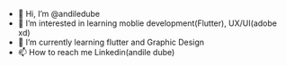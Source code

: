- 👋 Hi, I’m @andiledube
- 👀 I’m interested in learning moblie development(Flutter), UX/UI(adobe xd)
- 🌱 I’m currently learning flutter and Graphic Design 
- 📫 How to reach me Linkedin(andile dube)

<!---
andiledube/andiledube is a ✨ special ✨ repository because its `README.md` (this file) appears on your GitHub profile.
You can click the Preview link to take a look at your changes.
--->

